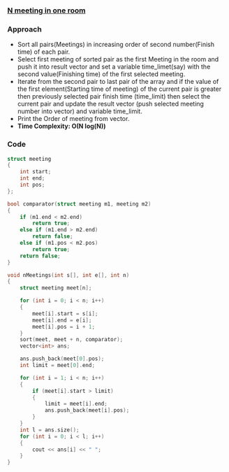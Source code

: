 ### [N meeting in one room](https://practice.geeksforgeeks.org/problems/n-meetings-in-one-room-1587115620/1)

### Approach

-   Sort all pairs(Meetings) in increasing order of second number(Finish time) of each pair.
-   Select first meeting of sorted pair as the first Meeting in the room and push it into result vector and set a variable time_limet(say) with the second value(Finishing time) of the first selected meeting.
-   Iterate from the second pair to last pair of the array and if the value of the first element(Starting time of meeting) of the current pair is greater then previously selected pair finish time (time_limit) then select the current pair and update the result vector (push selected meeting number into vector) and variable time_limit.
-   Print the Order of meeting from vector.
- **Time Complexity: O(N log(N))**

### Code

```cpp
struct meeting
{
    int start;
    int end;
    int pos;
};

bool comparator(struct meeting m1, meeting m2)
{
    if (m1.end < m2.end)
        return true;
    else if (m1.end > m2.end)
        return false;
    else if (m1.pos < m2.pos)
        return true;
    return false;
}

void nMeetings(int s[], int e[], int n)
{
    struct meeting meet[n];

    for (int i = 0; i < n; i++)
    {
        meet[i].start = s[i];
        meet[i].end = e[i];
        meet[i].pos = i + 1;
    }
    sort(meet, meet + n, comparator);
    vector<int> ans;

    ans.push_back(meet[0].pos);
    int limit = meet[0].end;

    for (int i = 1; i < n; i++)
    {
        if (meet[i].start > limit)
        {
            limit = meet[i].end;
            ans.push_back(meet[i].pos);
        }
    }
    int l = ans.size();
    for (int i = 0; i < l; i++)
    {
        cout << ans[i] << " ";
    }
}
```

